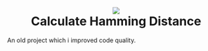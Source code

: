 <h1 align="center">
<img src="https://i.imgur.com/EXYEsp1.png" align="center">
  <br>
 Calculate Hamming Distance
</h1>
An old project which i improved code quality.

